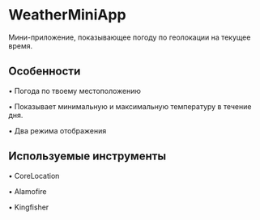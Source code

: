 # WeatherMiniApp

Мини-приложение, показывающее погоду по геолокации на текущее время.


## Особенности

• Погода по твоему местоположению

• Показывает минимальную и максимальную температуру в течение дня.

• Два режима отображения

## Используемые инструменты

• CoreLocation

• Alamofire

• Kingfisher